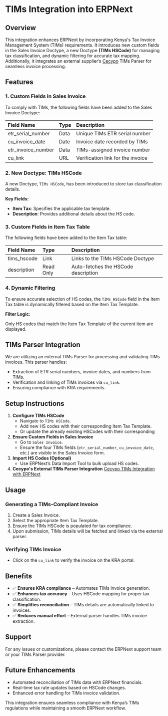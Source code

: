 # TIMs Integration into ERPNext

## Overview

This integration enhances ERPNext by incorporating Kenya's Tax Invoice Management System (TIMs) requirements. It introduces new custom fields in the Sales Invoice Doctype, a new Doctype **(TIMs HSCode)** for managing tax classification, and dynamic filtering for accurate tax mapping. Additionally, it integrates an external supplier’s <a href="https://docs.cecypo.tech/s/kb/doc/tims-parser-Nni9r8JcjX">Cecypo</a> TIMs Parser for seamless invoice processing.

## Features

### 1. Custom Fields in Sales Invoice

To comply with TIMs, the following fields have been added to the Sales Invoice Doctype:

| Field Name           | Type | Description                                   |
| :------------------- | :--- | :-------------------------------------------- |
| etr_serial_number    | Data | Unique TIMs ETR serial number                 |
| cu_invoice_date      | Date | Invoice date recorded by TIMs                 |
| etr_invoice_number   | Data | TIMs-assigned invoice number                  |
| cu_link              | URL  | Verification link for the invoice             |

### 2. New Doctype: TIMs HSCode

A new Doctype, `TIMs HSCode`, has been introduced to store tax classification details.

**Key Fields:**

* **Item Tax**: Specifies the applicable tax template.
* **Description**: Provides additional details about the HS code.

### 3. Custom Fields in Item Tax Table

The following fields have been added to the Item Tax table:

| Field Name    | Type       | Description                                  |
| :------------ | :--------- | :------------------------------------------- |
| tims_hscode   | Link       | Links to the TIMs HSCode Doctype             |
| description   | Read Only  | Auto-fetches the HSCode description          |

### 4. Dynamic Filtering

To ensure accurate selection of HS codes, the `TIMs HSCode` field in the Item Tax table is dynamically filtered based on the Item Tax Template.

**Filter Logic:**

Only HS codes that match the Item Tax Template of the current item are displayed.

## TIMs Parser Integration

We are utilizing an external TIMs Parser for processing and validating TIMs invoices. This parser handles:

* Extraction of ETR serial numbers, invoice dates, and numbers from TIMs.
* Verification and linking of TIMs invoices via `cu_link`.
* Ensuring compliance with KRA requirements.

## Setup Instructions

1.  **Configure TIMs HSCode**
    * Navigate to `TIMs HSCode`.
    * Add new HS codes with their corresponding Item Tax Template.
    * Or update the already existing HSCodes with their corresponding 
2.  **Ensure Custom Fields in Sales Invoice**
    * Go to `Sales Invoice`.
    * Ensure the four TIMs fields (`etr_serial_number`, `cu_invoice_date`, etc.) are visible in the Sales Invoice form.
3.  **Import HS Codes (Optional)**
    * Use ERPNext’s Data Import Tool to bulk upload HS codes.
4.  **Cecypo's External TIMs Parser Integration**
    <a href="https://docs.cecypo.tech/s/kb/doc/erpnext-O7U5xeE9DN">Cecypo TIMs Integration with ERPNext</a>

## Usage

### Generating a TIMs-Compliant Invoice

1.  Create a Sales Invoice.
2.  Select the appropriate Item Tax Template.
3.  Ensure the TIMs HSCode is populated for tax compliance.
4.  Upon submission, TIMs details will be fetched and linked via the external parser.

### Verifying TIMs Invoice

* Click on the `cu_link` to verify the invoice on the KRA portal.

## Benefits

* ✅ **Ensures KRA compliance** – Automates TIMs invoice generation.
* ✅ **Enhances tax accuracy** – Uses HSCode mapping for proper tax classification.
* ✅ **Simplifies reconciliation** – TIMs details are automatically linked to invoices.
* ✅ **Reduces manual effort** – External parser handles TIMs invoice extraction.

## Support

For any issues or customizations, please contact the ERPNext support team or your TIMs Parser provider.

## Future Enhancements

* Automated reconciliation of TIMs data with ERPNext financials.
* Real-time tax rate updates based on HSCode changes.
* Enhanced error handling for TIMs invoice validation.

This integration ensures seamless compliance with Kenya’s TIMs regulations while maintaining a smooth ERPNext workflow.
